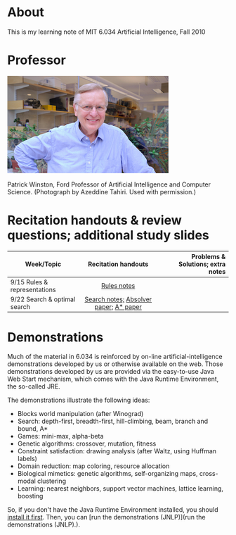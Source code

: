 # About
This is my learning note of MIT 6.034 Artificial Intelligence, Fall 2010

# Professor
![Patrick Winston](./images/PatrickWinston.jpg)

Patrick Winston, Ford Professor of Artificial Intelligence and Computer Science. (Photograph by Azeddine Tahiri. Used with permission.)

# Recitation handouts & review questions; additional study slides

| Week/Topic | Recitation handouts | Problems & Solutions; extra notes | 
| - | :-: | -: | 
| 9/15 Rules & representations | [Rules notes](lectureNotes/rules-notes11.pdf) |  | 
| 9/22 Search & optimal search | [Search notes;](lectureNotes/search-notes-f11.pdf) [Absolver paper;](lectureNotes/absolver.pdf) [A* paper](lectureNotes/EightPuzzle.pdf) |  | 

# Demonstrations
Much of the material in 6.034 is reinforced by on-line artificial-intelligence demonstrations developed by us or otherwise available on the web. Those demonstrations developed by us are provided via the easy-to-use Java Web Start mechanism, which comes with the Java Runtime Environment, the so-called JRE.

The demonstrations illustrate the following ideas:

* Blocks world manipulation (after Winograd)
* Search: depth-first, breadth-first, hill-climbing, beam, branch and bound, A*
* Games: mini-max, alpha-beta
* Genetic algorithms: crossover, mutation, fitness
* Constraint satisfaction: drawing analysis (after Waltz, using Huffman labels)
* Domain reduction: map coloring, resource allocation
* Biological mimetics: genetic algorithms, self-organizing maps, cross-modal clustering
* Learning: nearest neighbors, support vector machines, lattice learning, boosting

So, if you don't have the Java Runtime Environment installed, you should [install it first](http://java.sun.com/products/javawebstart/). Then, you can [run the demonstrations (JNLP)](run the demonstrations (JNLP).).